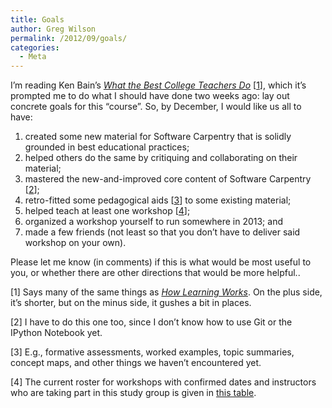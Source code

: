 ```yaml
---
title: Goals
author: Greg Wilson
permalink: /2012/09/goals/
categories:
  - Meta
---
```

I&#8217;m reading Ken Bain&#8217;s [<cite>What the Best College Teachers Do</cite>][1] [[1][2]], which it&#8217;s prompted me to do what I should have done two weeks ago: lay out concrete goals for this &#8220;course&#8221;. So, by December, I would like us all to have:

1.  created some new material for Software Carpentry that is solidly grounded in best educational practices;
2.  helped others do the same by critiquing and collaborating on their material;
3.  mastered the new-and-improved core content of Software Carpentry [[2][3]];
4.  retro-fitted some pedagogical aids [[3][4]] to some existing material;
5.  helped teach at least one workshop [[4][5]];
6.  organized a workshop yourself to run somewhere in 2013; and
7.  made a few friends (not least so that you don&#8217;t have to deliver said workshop on your own).

Please let me know (in comments) if this is what would be most useful to you, or whether there are other directions that would be more helpful..

<p id="1">
  [1] Says many of the same things as <a href="http://www.amazon.com/How-Learning-Works-Research-Based-Jossey-Bass/dp/0470484101/"><cite>How Learning Works</cite></a>. On the plus side, it&#8217;s shorter, but on the minus side, it gushes a bit in places.
</p>

<p id="2">
  [2] I have to do this one too, since I don&#8217;t know how to use Git or the IPython Notebook yet.
</p>

<p id="3">
  [3] E.g., formative assessments, worked examples, topic summaries, concept maps, and other things we haven&#8217;t encountered yet.
</p>

<p id="4">
  [4] The current roster for workshops with confirmed dates and instructors who are taking part in this study group is given in <a href="/training-course/uploads/2012/09/table.html">this table</a>.
</p>

 [1]: http://www.amazon.com/What-Best-College-Teachers-Do/dp/0674013255/
 [2]: #1
 [3]: #2
 [4]: #3
 [5]: #4
